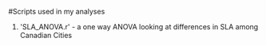 #Scripts used in my analyses

1. 'SLA_ANOVA.r' - a one way ANOVA looking at differences in SLA among Canadian Cities
